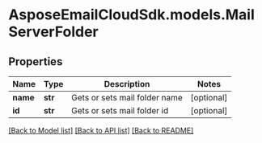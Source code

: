 # AsposeEmailCloudSdk.models.MailServerFolder

## Properties
Name | Type | Description | Notes
------------ | ------------- | ------------- | -------------
**name** | **str** | Gets or sets mail folder name | [optional] 
**id** | **str** | Gets or sets mail folder id | [optional] 



[[Back to Model list]](README.md#documentation-for-models) [[Back to API list]](README.md#documentation-for-api-endpoints) [[Back to README]](README.md)


